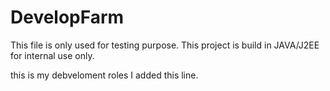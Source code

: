 # DevelopFarm
This file is only used for testing purpose.
This project is build in JAVA/J2EE for internal use only.

this is my debveloment roles
I added this line.